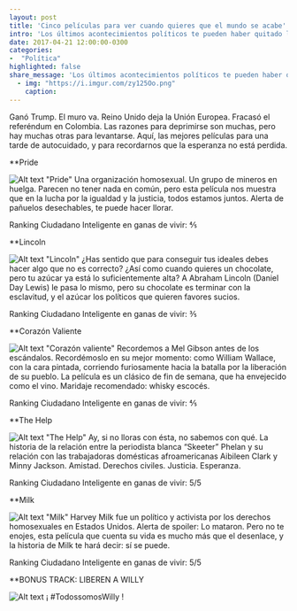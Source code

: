 ```yaml
---
layout: post
title: 'Cinco películas para ver cuando quieres que el mundo se acabe'
intro: 'Los últimos acontecimientos políticos te pueden haber quitado las ganas de vivir. Aquí cómo recuperarlas'
date: 2017-04-21 12:00:00-0300
categories:
-  "Política"
highlighted: false
share_message: 'Los últimos acontecimientos políticos te pueden haber quitado las ganas de vivir. Aquí cómo recuperarlas'
  - img: "https://i.imgur.com/zy125Oo.png"
    caption: 
---
```

Ganó Trump. El muro va. Reino Unido deja la Unión Europea. Fracasó el referéndum en Colombia. Las razones para deprimirse son muchas, pero hay muchas otras para levantarse. Aquí, las mejores películas para una tarde de autocuidado, y para recordarnos que la esperanza no está perdida.

**Pride

![Alt text](http://es.web.img3.acsta.net/newsv7/15/03/05/10/12/420891.jpg) "Pride"
Una organización homosexual. Un grupo de mineros en huelga. Parecen no tener nada en común, pero esta película nos muestra que en la lucha por la igualdad y la justicia, todos estamos juntos. Alerta de pañuelos desechables, te puede hacer llorar. 

Ranking Ciudadano Inteligente en ganas de vivir: ⅘ 

**Lincoln 

![Alt text](http://www.arcoiris.com.co/wp-content/uploads/2013/01/lincoln_pelicula.jpg) "Lincoln"
¿Has sentido que para conseguir tus ideales debes hacer algo que no es correcto? ¿Así como cuando quieres un chocolate, pero tu azúcar ya está lo suficientemente alta? A Abraham Lincoln (Daniel Day Lewis) le pasa lo mismo, pero su chocolate es terminar con la esclavitud, y el azúcar los políticos que quieren favores sucios. 

Ranking Ciudadano Inteligente en ganas de vivir: ⅗ 

**Corazón Valiente

![Alt text](http://www.mivideoteca.es/wp-content/uploads/2013/04/Leader11-615x345.jpg) "Corazón valiente"
Recordemos a Mel Gibson antes de los escándalos. Recordémoslo en su mejor momento: como William Wallace, con la cara pintada, corriendo furiosamente hacia la batalla por la liberación de su pueblo. La película es un clásico de fin de semana, que ha envejecido como el vino. Maridaje recomendado: whisky escocés. 

Ranking Ciudadano Inteligente en ganas de vivir: ⅘ 

**The Help 

![Alt text](http://www.colegioluisvives.es/wp-content/uploads/sites/3/2017/02/The-help-1367469.jpg) "The Help"
Ay, si no lloras con ésta, no sabemos con qué. La historia de la relación entre la periodista blanca “Skeeter” Phelan y su relación con las trabajadoras domésticas afroamericanas Aibileen Clark y Minny Jackson. Amistad. Derechos civiles. Justicia. Esperanza. 

Ranking Ciudadano Inteligente en ganas de vivir: 5/5

**Milk 

![Alt text](http://images.eldiario.es/canariasahora/cultura/Cartel-pelicula-Milk_EDIIMA20150519_0848_17.jpg) "Milk"
Harvey Milk fue un político y activista por los derechos homosexuales en Estados Unidos. Alerta de spoiler: Lo mataron. Pero no te enojes, esta película que cuenta su vida es mucho más que el desenlace, y la historia de Milk te hará decir: sí se puede. 

Ranking Ciudadano Inteligente en ganas de vivir: 5/5 

**BONUS TRACK: LIBEREN A WILLY 

![Alt text](http://s3.amazonaws.com/trendybynick.com-production/wp-content/uploads/2017/01/liberen-a-willy.png)
¡ #TodossomosWilly !
